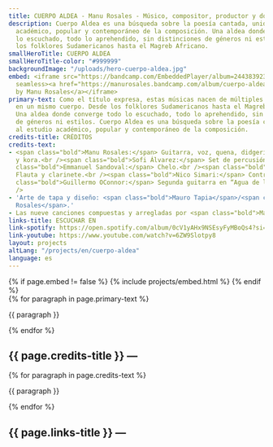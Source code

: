 ```yaml
---
title: CUERPO ALDEA - Manu Rosales - Músico, compositor, productor y docente
description: Cuerpo Aldea es una búsqueda sobre la poesía cantada, unida al estudio
  académico, popular y contemporáneo de la composición. Una aldea donde converge todo
  lo escuchado, todo lo aprehendido, sin distinciones de géneros ni estilos. Desde
  los folklores Sudamericanos hasta el Magreb Africano.
smallHeroTitle: CUERPO ALDEA
smallHeroTitle-color: "#999999"
backgroundImage: "/uploads/hero-cuerpo-aldea.jpg"
embed: <iframe src="https://bandcamp.com/EmbeddedPlayer/album=2443839239/size=large/bgcol=333333/linkcol=ffffff/minimal=true/transparent=true/"
  seamless><a href="https://manurosales.bandcamp.com/album/cuerpo-aldea">Cuerpo Aldea
  by Manu Rosales</a></iframe>
primary-text: Como el título expresa, estas músicas nacen de múltiples culturas dialogando
  en un mismo cuerpo. Desde los folklores Sudamericanos hasta el Magreb Africano.
  Una aldea donde converge todo lo escuchado, todo lo aprehendido, sin distinciones
  de géneros ni estilos. Cuerpo Aldea es una búsqueda sobre la poesía cantada, unida
  al estudio académico, popular y contemporáneo de la composición.
credits-title: CRÉDITOS
credits-text:
- <span class="bold">Manu Rosales:</span> Guitarra, voz, quena, didgeridoo, sicus
  y kora.<br /><span class="bold">Sofi Álvarez:</span> Set de percusión.<br /><span
  class="bold">Emmanuel Sandoval:</span> Chelo.<br /><span class="bold">Juan Klas:</span>
  Flauta y clarinete.<br /><span class="bold">Nico Simari:</span> Contrabajo.<br /><span
  class="bold">Guillermo OConnor:</span> Segunda guitarra en “Agua de lo imposible”.<br
  />
- 'Arte de tapa y diseño: <span class="bold">Mauro Tapia</span>/<span class="bold">Lucía
  Rosales</span>.'
- Las nueve canciones compuestas y arregladas por <span class="bold">Manu Rosales</span>.
links-title: ESCUCHAR EN
link-spotify: https://open.spotify.com/album/0cV1yAHx9NSEsyFyMBoQs4?si=rsyG5TeWS0SCUgJRZL8JBg
link-youtube: https://www.youtube.com/watch?v=6ZW9Slotpy8
layout: projects
altLang: "/projects/en/cuerpo-aldea"
language: es
---
```


<section>
    {% if page.embed != false %}
        {% include projects/embed.html %}
    {% endif %}
    <div>
        {% for paragraph in page.primary-text %}
            <p>
                {{ paragraph }}
            </p>
        {% endfor %}
    </div>
    <h2>
        {{ page.credits-title }} —
    </h2>
    <div>
        {% for paragraph in page.credits-text %}
            <p>
                {{ paragraph }}
            </p>
        {% endfor %}
    </div>
    <h2>
        {{ page.links-title }} —
    </h2>
    <div id="bio-text-links">
        <a href="{{ page.link-spotify }}">
            <i class="fa-brands fa-spotify"></i>
        </a>
        <a href="{{ page.link-youtube }}">
            <i class="fa-brands fa-youtube"></i>
        </a>
    </div>
</section>